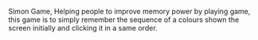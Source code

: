Simon Game, Helping people to improve memory power by playing game, this game is to simply remember the sequence of a colours shown the screen initially and clicking it in a same order.
